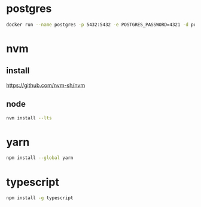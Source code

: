 # postgres
```bash
docker run --name postgres -p 5432:5432 -e POSTGRES_PASSWORD=4321 -d postgres
```

# nvm

## install

<https://github.com/nvm-sh/nvm>

## node

```bash
nvm install --lts
```

# yarn
```bash
npm install --global yarn
```

# typescript
```bash
npm install -g typescript
```

